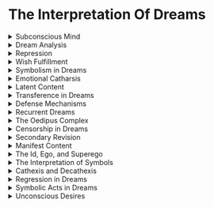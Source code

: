 

# The Interpretation Of Dreams

<details>
<summary>Subconscious Mind</summary>

- The part of the mind that operates below the level of conscious awareness.

- Exploiting the subconscious mind can influence decisions and behavior indirectly without individuals realizing it.

- Subconscious cues can shape perceptions and responses without conscious interference.

</details>

<details>
<summary>Dream Analysis</summary>

- The process of interpreting dreams to uncover hidden thoughts, desires, or conflicts.

- Utilizing dream analysis can reveal individuals' subconscious concerns and vulnerabilities, guiding manipulation strategies.

- Understanding someone's underlying fears or desires can facilitate effective manipulation.

</details>

<details>
<summary>Repression</summary>

- The unconscious act of excluding distressing or unwanted thoughts, memories, or feelings from conscious awareness.

- Exploiting repressed thoughts or memories can manipulate individuals by tapping into their suppressed emotions or experiences.

- Repressed content can be powerful leverage for influencing behavior.

</details>

<details>
<summary>Wish Fulfillment</summary>

- The belief that dreams represent the fulfillment of unconscious desires and wishes.

- Leveraging wish fulfillment can manipulate individuals by offering what they desire or wish for, guiding their decisions.

- Fulfilling unspoken desires can make individuals more open to influence.

</details>

<details>
<summary>Symbolism in Dreams</summary>

- The idea that elements in dreams often represent hidden meanings or emotions.

- Exploiting symbolism in dreams can guide manipulation tactics by interpreting and leveraging dream symbols.

- Dream symbols can provide insights into individuals' emotions and desires.

</details>

<details>
<summary>Emotional Catharsis</summary>

- The release of repressed emotions and tension through the expression of intense feelings.

- Leveraging emotional catharsis can manipulate individuals by encouraging them to express emotions that can be directed or exploited.

- Facilitating emotional release can make individuals more receptive to influence.

</details>

<details>
<summary>Latent Content</summary>

- The hidden, underlying meaning of a dream beyond its manifest content.

- Exploiting latent content can manipulate individuals by delving into the deeper, hidden thoughts or desires revealed through dream analysis.

- Understanding hidden meanings can guide manipulation strategies effectively.

</details>

<details>
<summary>Transference in Dreams</summary>

- The transfer of emotions, desires, or feelings from one person to another, often from the dreamer to dream characters.

- Utilizing transference in dreams can manipulate individuals by exploiting their emotional connections and attachments within dreams.

- Leveraging transference can make individuals more open to influence.

</details>

<details>
<summary>Defense Mechanisms</summary>

- Psychological strategies used to protect the ego from distressing thoughts or emotions, such as denial or repression.

- Exploiting defense mechanisms can manipulate individuals by triggering or countering these mechanisms to influence behavior.

- Understanding and manipulating defense mechanisms can guide persuasion efforts.

</details>

<details>
<summary>Recurrent Dreams</summary>

- Dreams that occur repeatedly and may indicate unresolved issues or conflicts.

- Leveraging recurrent dreams can manipulate individuals by addressing the underlying issues or fears that contribute to these dreams.

- Resolving recurrent dream themes can make individuals more open to influence.

</details>

<details>
<summary>The Oedipus Complex</summary>

- A psychoanalytic concept where a child has subconscious sexual desires for the opposite-sex parent and rivalry with the same-sex parent.

- Exploiting the Oedipus complex can manipulate individuals by addressing unresolved family dynamics or desires related to parent figures.

- Understanding Oedipal conflicts can guide manipulation strategies in familial or relational contexts.

</details>

<details>
<summary>Censorship in Dreams</summary>

- The idea that the mind may censor or distort the content of dreams to protect the dreamer's ego.

- Leveraging censorship in dreams can manipulate individuals by understanding what their mind is trying to protect them from and addressing it strategically.

- Addressing censored content can make individuals more open to influence.

</details>

<details>
<summary>Secondary Revision</summary>

- The process of the mind reorganizing and embellishing dream content after waking.

- Exploiting secondary revision can manipulate individuals by influencing how they interpret and remember dreams upon waking.

- Shaping dream recall and interpretation can guide manipulation strategies.

</details>

<details>
<summary>Manifest Content</summary>

- The surface-level content of a dream that is recalled upon waking.

- Utilizing manifest content can manipulate individuals by addressing the immediate, apparent elements of their dreams.

- Addressing manifest content can make individuals more receptive to influence by connecting with their conscious experiences.

</details>

<details>
<summary>The Id, Ego, and Superego</summary>

- Freud's structural model of the mind, representing the primal instincts, rational self, and moral conscience respectively.

- Exploiting the id, ego, and superego can manipulate individuals by targeting different aspects of their psyche to influence decisions and behavior.

- Understanding these components can guide manipulation strategies based on the dominant aspect.

</details>

<details>
<summary>The Interpretation of Symbols</summary>

- The belief that symbols in dreams have specific meanings that can be interpreted to reveal hidden desires or conflicts.

- Leveraging the interpretation of symbols can manipulate individuals by providing symbolic solutions or insights that align with the manipulator's agenda.

- Providing symbolic interpretations can make individuals more open to influence.

</details>

<details>
<summary>Cathexis and Decathexis</summary>

- The investment of emotional energy into thoughts, objects, or people, and the withdrawal of this emotional energy.

- Exploiting cathexis and decathexis can manipulate individuals by encouraging or discouraging emotional attachment or investment in specific areas.

- Shaping emotional investment can guide manipulation strategies.

</details>

<details>
<summary>Regression in Dreams</summary>

- The return to earlier, less mature forms of thinking or behavior during dreaming.

- Leveraging regression in dreams can manipulate individuals by targeting their more childlike, impressionable states of mind during dreams.

- Influencing dream regression can make individuals more receptive to suggestions.

</details>

<details>
<summary>Symbolic Acts in Dreams</summary>

- The idea that dreams may involve symbolic actions or scenarios that represent unconscious desires or conflicts.

- Exploiting symbolic acts in dreams can manipulate individuals by understanding and addressing the symbolic meaning behind dream actions.

- Addressing symbolic acts can make individuals more open to influence.

</details>

<details>
<summary>Unconscious Desires</summary>

- Deeply buried desires and wishes that may be revealed through dream analysis.

- Manipulators can tap into unconscious desires to influence behavior by aligning their messaging or offers with these hidden motivations, making individuals more receptive to their suggestions.

- Unconscious desires can guide behavior when individuals are drawn to fulfill these hidden needs or wishes.

</details>

